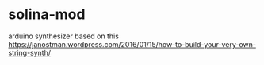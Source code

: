 # solina-mod
arduino synthesizer based on this https://janostman.wordpress.com/2016/01/15/how-to-build-your-very-own-string-synth/
